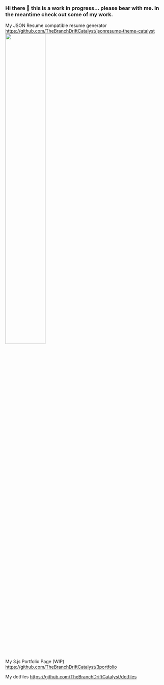 ### Hi there 👋 this is a work in progress... please bear with me.  In the meantime check out some of my work.

My JSON Resume compatible resume generator
https://github.com/TheBranchDriftCatalyst/jsonresume-theme-catalyst
<img src="https://thebranchdriftcatalyst.github.io/jsonresume-theme-catalyst/resume.png"  width="50%" height="50%">


My 3.js Portfolio Page (WIP)
https://github.com/TheBranchDriftCatalyst/3portfolio

My dotfiles
https://github.com/TheBranchDriftCatalyst/dotfiles
